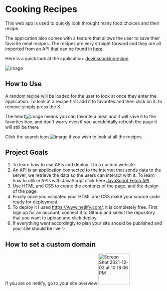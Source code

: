 # Cooking Recipes
This web app is used to quickly look throught many food choices and their recipe.

The application also comes with a feature that allows the user to save their favorite meal recipes. The recipes are very straight forward and they are all imported from an API that can be found in [here](https://github.com/public-apis/public-apis).

Here is a quick look at the application.
[devinscookingrecipe](https://devinscookingrecipe.netlify.app/)

![image](https://user-images.githubusercontent.com/66978846/144549339-f5881cdc-a8f9-470e-93e6-8c93d25fb603.png)

## How to Use
A random recipe will be loaded for the user to look at once they enter the application. To look at a recipe first add it to favorites and then click on it. to remove simply press the X.

The heart![image](https://user-images.githubusercontent.com/66978846/144542913-ac8726c8-ba8d-4024-9180-85fcf676a7d4.png) means you can favorite a meal and it will save it to the favorites box, and don't worry even if you accidentally refresh the page it will still be there

Click the search icon ![image](https://user-images.githubusercontent.com/66978846/144542606-f2fb1916-2a24-46c1-bd20-b9c09c2a757a.png) if you wish to look at all the recipes.

## Project Goals 
1. To learn how to use APIs and deploy it to a custom website.
2. An API is an application connected to the internet that sends data to the server, we retrieve the data so the users can interact with it. To learn how to utilize APIs with JavaScript click here [JavaScript Fetch API](https://www.javascripttutorial.net/javascript-fetch-api/).
3. Use HTML and CSS to create the contents of the page, and the design of the page.
4. Finally once you validated your HTML and CSS make your source code ready for deployment.
5. To deploy it I used https://www.netlify.com/, it is completely free. First sign up for an account, connect it to Github and select the repository that you want to upload and click deploy.
6. If everything went accordingly to plan your site should be published and your site should be live ✨

## How to set a custom domain
If you are on netlify, go to your site overview <img width="100" alt="Screen Shot 2021-12-03 at 10 18 06 PM" src="https://user-images.githubusercontent.com/66978846/144695050-703a5318-45b4-45ad-bdc3-8df73e2a535e.png">
 
